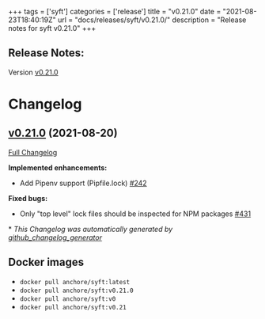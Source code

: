 +++
tags = ['syft']
categories = ['release']
title = "v0.21.0"
date = "2021-08-23T18:40:19Z"
url = "docs/releases/syft/v0.21.0/"
description = "Release notes for syft v0.21.0"
+++

## Release Notes:
Version [v0.21.0](https://github.com/anchore/syft/releases/tag/v0.21.0)

# Changelog

## [v0.21.0](https://github.com/anchore/syft/tree/v0.21.0) (2021-08-20)

[Full Changelog](https://github.com/anchore/syft/compare/v0.20.0...v0.21.0)

**Implemented enhancements:**

- Add Pipenv support \(Pipfile.lock\) [\#242](https://github.com/anchore/syft/issues/242)

**Fixed bugs:**

- Only "top level" lock files should be inspected for NPM packages [\#431](https://github.com/anchore/syft/issues/431)


\* *This Changelog was automatically generated by [github_changelog_generator](https://github.com/github-changelog-generator/github-changelog-generator)*


## Docker images

- `docker pull anchore/syft:latest`
- `docker pull anchore/syft:v0.21.0`
- `docker pull anchore/syft:v0`
- `docker pull anchore/syft:v0.21`
